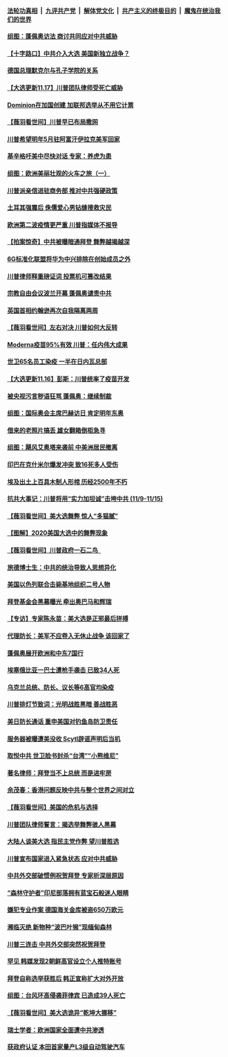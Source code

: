 ####  [法轮功真相](../../../../basic/blob/master/README.md?t=11181931) &nbsp;|&nbsp; [九评共产党](../../../../9ping.md/blob/master/README.md?t=11181931) &nbsp;|&nbsp; [解体党文化](../../../../jtdwh.md/blob/master/README.md?t=11181931)  &nbsp;|&nbsp; [共产主义的终极目的](../../../../gczydzjmd.md/blob/master/README.md?t=11181931) &nbsp;|&nbsp; [魔鬼在统治我们的世界](../../../../mgztzwmdsj.md/blob/master/README.md?t=11181931) 

#### [组图：蓬佩奥访法 商讨共同应对中共威胁](../pages/nsc418/n12558057.md?t=11181931) 

#### [【十字路口】中共介入大选 美国新独立战争？](../pages/nsc418/n12557446.md?t=11181931) 

#### [德国总理默克尔与孔子学院的关系](../pages/nsc418/n12535598.md?t=11181931) 

#### [【大选更新11.17】川普团队律师受死亡威胁](../pages/nsc418/n12555633.md?t=11181931) 

#### [Dominion在加国创建 加联邦选举从不用它计票](../pages/nsc418/n12556555.md?t=11181931) 

#### [【薇羽看世间】川普早已布局撒网](../pages/nsc418/n12556673.md?t=11181931) 

#### [川普希望明年5月驻阿富汗伊拉克美军回家](../pages/nsc418/n12556677.md?t=11181931) 

#### [基辛格吁美中尽快对话 专家：养虎为患](../pages/nsc418/n12556431.md?t=11181931) 

#### [组图：欧洲美丽壮观的火车之旅（一）](../pages/nsc418/n12554929.md?t=11181931) 

#### [川普派亲信进驻商务部 推对中共强硬政策](../pages/nsc418/n12556280.md?t=11181931) 

#### [土耳其强震后 侏儒爱心男钻缝搜救灾民](../pages/nsc418/n12552942.md?t=11181931) 

#### [欧洲第二波疫情更严重 川普指媒体不报导](../pages/nsc418/n12555035.md?t=11181931) 

#### [【拍案惊奇】中共被曝暗通拜登 舞弊越揭越深](../pages/nsc418/n12554988.md?t=11181931) 

#### [6G标准化联盟将华为中兴排除在创始成员之外](../pages/nsc418/n12554580.md?t=11181931) 

#### [川普律师释重磅证词 投票机可篡改结果](../pages/nsc418/n12554818.md?t=11181931) 

#### [宗教自由会议波兰开幕 蓬佩奥谴责中共](../pages/nsc418/n12554659.md?t=11181931) 

#### [英国首相约翰逊再次自我隔离两周](../pages/nsc418/n12554021.md?t=11181931) 

#### [【薇羽看世间】左右对决 川普如何大反转](../pages/nsc418/n12553950.md?t=11181931) 

#### [Moderna疫苗95%有效 川普：任内伟大成果](../pages/nsc418/n12553915.md?t=11181931) 

#### [世卫65名员工染疫 一半在日内瓦总部](../pages/nsc418/n12554040.md?t=11181931) 

#### [【大选更新11.16】彭斯：川普统率了疫苗开发](../pages/nsc418/n12553075.md?t=11181931) 

#### [被央视污言秽语狂骂 蓬佩奥：继续制裁](../pages/nsc418/n12553767.md?t=11181931) 

#### [组图：国际奥会主席巴赫访日 肯定明年东奥](../pages/nsc418/n12553685.md?t=11181931) 

#### [借来的老照片搞丢 雄女翻箱倒柜急寻](../pages/nsc418/n12553311.md?t=11181931) 

#### [组图：飓风艾奥塔来袭前 中美洲居民撤离](../pages/nsc418/n12553183.md?t=11181931) 

#### [印巴在克什米尔爆发冲突 致16死多人受伤](../pages/nsc418/n12552490.md?t=11181931) 

#### [埃及出土上百具木制人形棺 历经2500年不朽](../pages/nsc418/n12552711.md?t=11181931) 

#### [抗共大事记：川普将用“实力加坦诚”击垮中共 (11/9-11/15)](../pages/nsc418/n12551866.md?t=11181931) 

#### [【薇羽看世间】美大选舞弊 惊人“多猫腻”](../pages/nsc418/n12551495.md?t=11181931) 

#### [【图解】2020美国大选中的舞弊现象](../pages/nsc418/n12551781.md?t=11181931) 

#### [【薇羽看世间】川普政府一石二鸟   ](../pages/nsc418/n12551389.md?t=11181931) 

#### [旅德博士生：中共的统治导致人思想异化](../pages/nsc418/n12550921.md?t=11181931) 

#### [美国以色列联合击毙基地组织二号人物](../pages/nsc418/n12551575.md?t=11181931) 

#### [拜登基金会黑幕曝光 牵出奥巴马和辉瑞](../pages/nsc418/n12551522.md?t=11181931) 

#### [【专访】专家陈永苗：美大选是正邪最后拼搏](../pages/nsc418/n12551352.md?t=11181931) 

#### [代理防长：美军不应卷入无休止战争 该回家了](../pages/nsc418/n12551458.md?t=11181931) 

#### [蓬佩奥展开欧洲和中东7国行](../pages/nsc418/n12551331.md?t=11181931) 

#### [埃塞俄比亚一巴士遭枪手袭击 已致34人死](../pages/nsc418/n12551024.md?t=11181931) 

#### [乌克兰总统、防长、议长等6高官均染疫](../pages/nsc418/n12550500.md?t=11181931) 

#### [川普排灯节致词：光明战胜黑暗 善战胜恶](../pages/nsc418/n12549638.md?t=11181931) 

#### [美日防长通话 重申美国对钓鱼岛防卫责任](../pages/nsc418/n12549502.md?t=11181931) 

#### [服务器被曝遭美没收 Scytl辟谣声明后当机](../pages/nsc418/n12549457.md?t=11181931) 

#### [取悦中共 世卫脸书封杀“台湾”“小熊维尼”](../pages/nsc418/n12549298.md?t=11181931) 

#### [著名律师：拜登当不上总统 而是进牢房](../pages/nsc418/n12549380.md?t=11181931) 

#### [余茂春：香港问题反映中共与整个世界之间对立](../pages/nsc418/n12549281.md?t=11181931) 

#### [【薇羽看世间】美国的危机与选择](../pages/nsc418/n12547542.md?t=11181931) 

#### [川普团队律师誓言：揭选举舞弊骇人黑幕](../pages/nsc418/n12549205.md?t=11181931) 

#### [大陆人谈美大选 指民主党作弊 望川普胜选](../pages/nsc418/n12547860.md?t=11181931) 

#### [川普宣布国家进入紧急状态 应对中共威胁](../pages/nsc418/n12548081.md?t=11181931) 

#### [中共外交部破惯例祝贺拜登 专家析深层原因](../pages/nsc418/n12547583.md?t=11181931) 

#### [“森林守护者”印尼部落拥有蓝宝石般迷人眼睛](../pages/nsc418/n12546919.md?t=11181931) 

#### [嫌犯专业作案 德国海关金库被盗650万欧元](../pages/nsc418/n12546655.md?t=11181931) 

#### [濒临灭绝 新物种“波巴叶猴”现缅甸森林](../pages/nsc418/n12546354.md?t=11181931) 

#### [川普三连击 中共外交部突然祝贺拜登](../pages/nsc418/n12546974.md?t=11181931) 

#### [罕见 韩媒发现2朝鲜高官设立个人推特账号](../pages/nsc418/n12546415.md?t=11181931) 

#### [拜登自称选举获胜后 韩正宣称扩大对外开放](../pages/nsc418/n12545628.md?t=11181931) 

#### [组图：台风环高侵袭菲律宾 已造成39人死亡](../pages/nsc418/n12546685.md?t=11181931) 

#### [【薇羽看世间】美大选诡异“乾坤大挪移”](../pages/nsc418/n12544811.md?t=11181931) 

#### [瑞士学者：欧洲国家全面遭中共渗透](../pages/nsc418/n12544839.md?t=11181931) 

#### [获政府认证 本田首家量产L3级自动驾驶汽车](../pages/nsc418/n12543716.md?t=11181931) 

